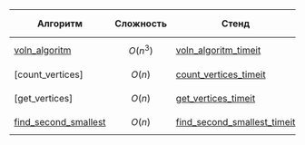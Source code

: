 | Алгоритм | Сложность | Стенд | Время (1000 операций) |
|----------|-----------|-------|-----------------------|
| [voln_algoritm](https://github.com/wexxm/fund_algoritmy/blob/main/algoritm.py)          |   $$O(n ^ 3)$$      | [voln_algoritm_timeit](https://github.com/wexxm/fund_algoritmy/blob/main/algoritm_timeit.py)      |      0,00155887                 |
| [count_vertices]         |     $$O(n)$$      | [count_vertices_timeit](https://github.com/wexxm/fund_algoritmy/blob/main/count_vertices_timeit.py)      |    0.000001594                   |
| [get_vertices]        |     $$O(n)$$      | [get_vertices_timeit](https://github.com/wexxm/fund_algoritmy/blob/main/get_vertices_timeit.py)       |        0.000001765               |
| [find_second_smallest](https://github.com/wexxm/fund_algoritmy/blob/main/find_second_smallest.py)         |     $$O(n)$$      | [find_second_smallest_timeit](https://github.com/wexxm/fund_algoritmy/blob/main/find_second_smallest_timeit.py)      |   0.0000014                    |

